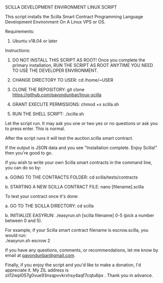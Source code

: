 SCILLA DEVELOPMENT ENVIRONMENT LINUX SCRIPT

This script installs the Scilla Smart Contract Programming Language Development Environment On A Linux VPS or OS.

Requirements:

1. Ubuntu v18.04 or later

Instructions:

1. DO NOT INSTALL THIS SCRIPT AS ROOT! Once you complete the primary installation, RUN THE SCRIPT AS ROOT ANYTIME YOU NEED TO USE THE DEVELOPER ENVIRONMENT. 

2. CHANGE DIRECTORY TO USER:
cd /home/~USER

3. CLONE THE REPOSITORY:
git clone https://github.com/pavondunbar/linux-scilla

4. GRANT EXECUTE PERMISSIONS:
chmod +x scilla.sh

5. RUN THE SHELL SCRIPT:
./scilla.sh

Let the script run. It may ask you one or two yes or no questions or ask you to press enter. This is normal.

After the script runs it will test the auction.scilla smart contract. 

If the output is JSON data and you see "Installation complete. Enjoy Scilla!" then you're good to go.

If you wish to write your own Scilla smart contracts in the command line, you can do so by:

a. GOING TO THE CONTRACTS FOLDER:
cd scilla/tests/contracts

b. STARTING A NEW SCILLA CONTRACT FILE:
nano [filename].scilla

To test your contract once it's done:

a. GO TO THE SCILLA DIRECTORY:
cd scilla

b. INITIALIZE EASYRUN:
./easyrun.sh [scilla filename] 0-5 (pick a number between 0 and 5).

For example, if your Scilla smart contract filename is escrow.scilla, you would run:  
./easyrun.sh escrow 2

If you have any questions, comments, or recommendations, let me know by email at pavondunbar@gmail.com.

Finally, if you enjoy the script and you'd like to make a donation, I'd appreciate it. My ZIL address is zil12wpl057g0vue93nsqpvvkrxhsy4aqf7cqtu6px . Thank you in advance.
